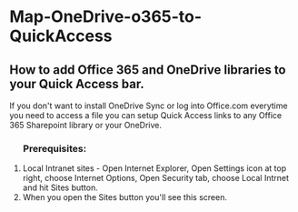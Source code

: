 # Map-OneDrive-o365-to-QuickAccess
<h2>How to add Office 365 and OneDrive libraries to your Quick Access bar.</h2>
If you don't want to install OneDrive Sync or log into Office.com everytime you need to access a file you can setup Quick Access links to any Office 365 Sharepoint library or your OneDrive.

<ol>
<h3>Prerequisites:</h3>
            <li>Local Intranet sites - Open Internet Explorer, Open Settings icon at top right, choose Internet Options, Open Security tab, choose Local Intrnet and hit Sites button.</li>
            <li>When you open the Sites button you'll see this screen.</li>
            
<ol>  
